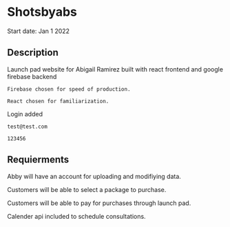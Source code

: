 # Shotsbyabs

Start date: Jan 1 2022

## Description

Launch pad website for Abigail Ramirez built with react frontend and google firebase backend

    Firebase chosen for speed of production.

    React chosen for familiarization.

Login added

    test@test.com

    123456

## Requierments

Abby will have an account for uploading and modifiying data.

Customers will be able to select a package to purchase. 

Customers will be able to pay for purchases through launch pad. 

Calender api included to schedule consultations. 


